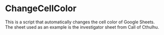 # ChangeCellColor
This is a script that automatically changes the cell color of Google Sheets. The sheet used as an example is the investigator sheet from Call of Cthulhu.
